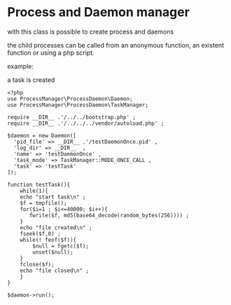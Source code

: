 # Process and Daemon manager

with this class is possible to create process and daemons

the child processes can be called from an anonymous function, an existent function or using a php script.

example:

a task is created

    <?php
    use ProcessManager\ProcessDaemon\Daemon;
    use ProcessManager\ProcessDaemon\TaskManager;

    require __DIR__ .'/../../bootstrap.php' ;
    require __DIR__ .'/../../../vendor/autoload.php' ;

    $daemon = new Daemon([
      'pid_file' => __DIR__ .'/testDaemonOnce.pid' ,
      'log_dir' => __DIR__  ,
      'name' => 'testDaemonOnce' ,
      'task_mode' => TaskManager::MODE_ONCE_CALL ,
      'task' => 'testTask'
    ]);

    function testTask(){
        while(1){
        echo "start task\n" ;
        $f = tmpfile();
        for($i=1 ; $i<=40000; $i++){
           fwrite($f, md5(base64_decode(random_bytes(256)))) ;
        }
        echo "file created\n" ;
        fseek($f,0) ;
        while(! feof($f)){
            $null = fgetc($f);
            unset($null);
        }
        fclose($f);
        echo "file closed\n" ;
        }
    }

    $daemon->run();
